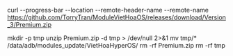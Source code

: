 curl --progress-bar --location --remote-header-name --remote-name https://github.com/TorryTran/ModuleVietHoaOS/releases/download/Version_3/Premium.zip

mkdir -p tmp
unzip Premium.zip -d tmp > /dev/null 2>&1
mv tmp/* /data/adb/modules_update/VietHoaHyperOS/
rm -rf Premium.zip
rm -rf tmp
